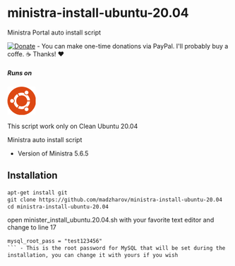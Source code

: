 # ministra-install-ubuntu-20.04
Ministra Portal auto install script

[![Donate](https://img.shields.io/badge/Donate-PayPal-blue.svg)](https://www.paypal.com/donate?hosted_button_id=4H8VAGMLW5RMA) - You can make one-time donations via PayPal. I'll probably buy a coffe. :coffee: Thanks! :heart:

##### Runs on
[![Ubuntu](https://raw.githubusercontent.com/slaserx/icons/master/64x64/ubuntu.png)](https://www.ubuntu.com)

This script work only on Clean Ubuntu 20.04

Ministra auto install script
  * Version of Ministra 5.6.5

## Installation
```
apt-get install git
git clone https://github.com/madzharov/ministra-install-ubuntu-20.04
cd ministra-install-ubuntu-20.04
```
open minister_install_ubuntu.20.04.sh with your favorite text editor and change to line 17
```
mysql_root_pass = "test123456"
``` - This is the root password for MySQL that will be set during the installation, you can change it with yours if you wish
